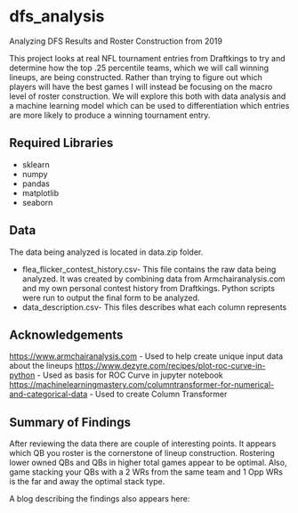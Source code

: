 # dfs_analysis
Analyzing DFS Results and Roster Construction from 2019

This project looks at real NFL tournament entries from Draftkings to try and determine how the top .25 percentile teams, 
which we will call winning lineups, are being constructed. Rather than trying to figure out which players will have the best games 
I will instead be focusing on the macro level of roster construction. We will explore this both with data analysis and a machine 
learning model which can be used to differentiation which entries are more likely to produce a winning tournament entry.

## Required Libraries
* sklearn
* numpy
* pandas
* matplotlib
* seaborn

## Data
The data being analyzed is located in data.zip folder.  
* flea_flicker_contest_history.csv- This file contains the raw data being analyzed.  It was created by combining data from 
Armchairanalysis.com and my own personal contest history from Draftkings.  Python scripts were run to output the final form
to be analyzed.
* data_description.csv- This files describes what each column represents

## Acknowledgements
https://www.armchairanalysis.com - Used to help create unique input data about the lineups
https://www.dezyre.com/recipes/plot-roc-curve-in-python - Used as basis for ROC Curve in jupyter notebook
https://machinelearningmastery.com/columntransformer-for-numerical-and-categorical-data - Used to create Column Transformer

## Summary of Findings
After reviewing the data there are couple of interesting points. It appears which QB you roster is the cornerstone of lineup
construction.  Rostering lower owned QBs and QBs in higher total games appear to be optimal.  Also, game stacking your QBs
with a 2 WRs from the same team and 1 Opp WRs is the far and away the optimal stack type.

A blog describing the findings also appears here: 
